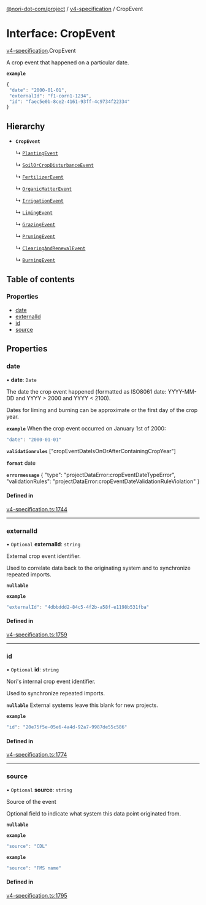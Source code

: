 [@nori-dot-com/project](../README.md) / [v4-specification](../modules/v4_specification.md) / CropEvent

# Interface: CropEvent

[v4-specification](../modules/v4_specification.md).CropEvent

A crop event that happened on a particular date.

**`example`**

```js
{
 "date": "2000-01-01",
 "externalId": "f1-corn1-1234",
 "id": "faec5e0b-8ce2-4161-93ff-4c9734f22334"
}
```

## Hierarchy

- **`CropEvent`**

  ↳ [`PlantingEvent`](v4_specification.PlantingEvent.md)

  ↳ [`SoilOrCropDisturbanceEvent`](v4_specification.SoilOrCropDisturbanceEvent.md)

  ↳ [`FertilizerEvent`](v4_specification.FertilizerEvent.md)

  ↳ [`OrganicMatterEvent`](v4_specification.OrganicMatterEvent.md)

  ↳ [`IrrigationEvent`](v4_specification.IrrigationEvent.md)

  ↳ [`LimingEvent`](v4_specification.LimingEvent.md)

  ↳ [`GrazingEvent`](v4_specification.GrazingEvent.md)

  ↳ [`PruningEvent`](v4_specification.PruningEvent.md)

  ↳ [`ClearingAndRenewalEvent`](v4_specification.ClearingAndRenewalEvent.md)

  ↳ [`BurningEvent`](v4_specification.BurningEvent.md)

## Table of contents

### Properties

- [date](v4_specification.CropEvent.md#date)
- [externalId](v4_specification.CropEvent.md#externalid)
- [id](v4_specification.CropEvent.md#id)
- [source](v4_specification.CropEvent.md#source)

## Properties

### date

• **date**: `Date`

The date the crop event happened (formatted as ISO8061 date: YYYY-MM-DD and YYYY > 2000 and YYYY < 2100).

Dates for liming and burning can be approximate or the first day of the crop year.

**`example`** When the crop event occurred on January 1st of 2000:

```js
"date": "2000-01-01"
```

**`validationrules`** ["cropEventDateIsOnOrAfterContainingCropYear"]

**`format`** date

**`errormessage`**
{
"type": "projectDataError:cropEventDateTypeError",
"validationRules": "projectDataError:cropEventDateValidationRuleViolation"
}

#### Defined in

[v4-specification.ts:1744](https://github.com/nori-dot-eco/nori-dot-com/blob/036808b/packages/project/src/v4-specification.ts#L1744)

___

### externalId

• `Optional` **externalId**: `string`

External crop event identifier.

Used to correlate data back to the originating system and to synchronize repeated imports.

**`nullable`**

**`example`**

```js
"externalId": "4dbbddd2-84c5-4f2b-a58f-e1198b531fba"
```

#### Defined in

[v4-specification.ts:1759](https://github.com/nori-dot-eco/nori-dot-com/blob/036808b/packages/project/src/v4-specification.ts#L1759)

___

### id

• `Optional` **id**: `string`

Nori's internal crop event identifier.

Used to synchronize repeated imports.

**`nullable`** External systems leave this blank for new projects.

**`example`**

```js
"id": "20e75f5e-05e6-4a4d-92a7-9987de55c586"
```

#### Defined in

[v4-specification.ts:1774](https://github.com/nori-dot-eco/nori-dot-com/blob/036808b/packages/project/src/v4-specification.ts#L1774)

___

### source

• `Optional` **source**: `string`

Source of the event

Optional field to indicate what system this data point originated from.

**`nullable`**

**`example`**

```js
"source": "CDL"
```

**`example`**

```js
"source": "FMS name"
```

#### Defined in

[v4-specification.ts:1795](https://github.com/nori-dot-eco/nori-dot-com/blob/036808b/packages/project/src/v4-specification.ts#L1795)

